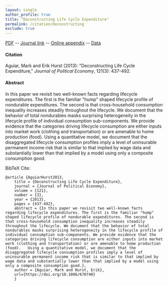 ```yaml
---
layout: single 
author_profile: true 
title: “Deconstructing Life Cycle Expenditure" 
permalink: /citation/deconstructing
exclude: true
---
```


[PDF](https://markaguiar.github.io/files/deconstructing.pdf) -- [Journal link](https://doi.org/10.1086/670740) -- [Online appendix](https://markaguiar.github.io/files/aguiar_hurst_robustness_appendix_final.pdf) -- [Data](https://www.dropbox.com/s/loynhyhfd9vvwqt/deconstructing.zip)
#### Citation

Aguiar, Mark and Erik Hurst (2013): "Deconstructing Life Cycle Expenditure," *Journal of Political Economy*, 121(3): 437-492.

#### Abstract

In this paper we revisit two well-known facts regarding lifecycle expenditures. The first is the familiar "hump" shaped lifecycle profile of nondurable expenditures. The second is that cross-household consumption inequality increases steadily throughout the lifecycle. We document that the behavior of total nondurables masks surprising heterogeneity in the lifecycle profile of individual consumption sub-components. We provide evidence that the categories driving lifecycle consumption are either inputs into market work (clothing and transportation) or are amenable to home production (food). Using a quantitative model, we document that the disaggregated lifecycle consumption profiles imply a level of uninsurable permanent income risk that is similar to that implied by wage data and substantially lower than that implied by a model using only a composite consumption good.

BibTeX Cite:

	@article {AguiarHurst2013,
		title = {Deconstructing Life Cycle Expenditure},
		journal = {Journal of Political Economy},
		volume = {121},
		number = {3},
		year = {2013},
		pages = {437-492},
		abstract = {In this paper we revisit two well-known facts regarding lifecycle expenditures. The first is the familiar "hump" shaped lifecycle profile of nondurable expenditures. The second is that cross-household consumption inequality increases steadily throughout the lifecycle. We document that the behavior of total nondurables masks surprising heterogeneity in the lifecycle profile of individual consumption sub-components. We provide evidence that the categories driving lifecycle consumption are either inputs into market work (clothing and transportation) or are amenable to home production (food).   Using a quantitative model, we document that the disaggregated lifecycle consumption profiles imply a level of uninsurable permanent income risk that is similar to that implied by wage data and substantially lower than that implied by a model using only a composite consumption good.},
		author = {Aguiar, Mark and Hurst, Erik},
		url={https://doi.org/10.1086/670740}
		}